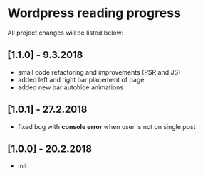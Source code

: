 # Wordpress reading progress

All project changes will be listed below:

## [1.1.0] - 9.3.2018
* small code refactoring and improvements (PSR and JS)
* added left and right bar placement of page
* added new bar autohide animations

## [1.0.1] - 27.2.2018
* fixed bug with **console error** when user is not on single post

## [1.0.0] - 20.2.2018
* init